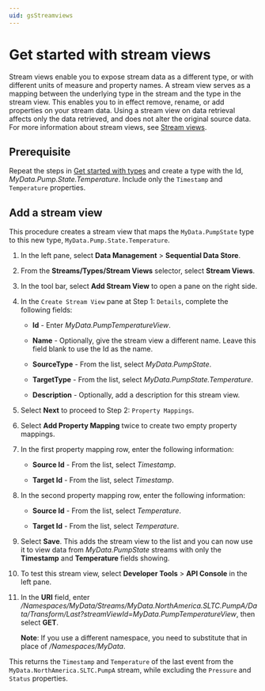 ```yaml
---
uid: gsStreamviews
---
```


# Get started with stream views

Stream views enable you to expose stream data as a different type, or with different units of measure and property names. A stream view serves as a mapping between the underlying type in the stream and the type in the stream view. This enables you to in effect remove, rename, or add properties on your stream data. Using a stream view on data retrieval affects only the data retrieved, and does not alter the original source data. For more information about stream views, see [Stream views](xref:ccStreamviews).

## Prerequisite

Repeat the steps in [Get started with types](xref:gsTypes) and create a type with the Id, *MyData.Pump.State.Temperature*. Include only the `Timestamp` and `Temperature` properties. 

## Add a stream view

This procedure creates a stream view that maps the `MyData.PumpState` type to this new type, `MyData.Pump.State.Temperature`.

1. In the left pane, select **Data Management** > **Sequential Data Store**.

1. From the **Streams/Types/Stream Views** selector, select **Stream Views**.

1. In the tool bar, select **Add Stream View** to open a pane on the right side.

1. In the `Create Stream View` pane at Step 1: `Details`, complete the following fields:

   - **Id** ­­­- Enter *MyData.PumpTemperatureView*.

   - **Name** - Optionally, give the stream view a different name. Leave this field blank to use the Id as the name.

   - **SourceType** - From the list, select *MyData.PumpState*.

   - **TargetType** - From the list, select *MyData.PumpState.Temperature*.

   - **Description** - Optionally, add a description for this stream view.
   
1. Select **Next** to proceed to Step 2: `Property Mappings`.

1. Select **Add Property Mapping** twice to create two empty property mappings.

1. In the first property mapping row, enter the following information:

   - **Source Id** - From the list, select *Timestamp*.

   - **Target Id** - From the list, select *Timestamp*.

1. In the second property mapping row, enter the following information:

   - **Source Id** - From the list, select *Temperature*.

   - **Target Id** - From the list, select *Temperature*.

1. Select **Save**. This adds the stream view to the list and you can now use it to view data from *MyData.PumpState* streams with only the **Timestamp** and **Temperature** fields showing.

1. To test this stream view, select **Developer Tools** > **API Console** in the left pane.

1. In the **URI** field, enter */Namespaces/MyData/Streams/MyData.NorthAmerica.SLTC.PumpA/Data/Transform/Last?streamViewId=MyData.PumpTemperatureView*, then select **GET**. 

   **Note**: If you use a different namespace, you need to substitute that in place of */Namespaces/MyData*.

This returns the `Timestamp` and `Temperature` of the last event from the `MyData.NorthAmerica.SLTC.PumpA` stream, while excluding the `Pressure` and `Status` properties.
